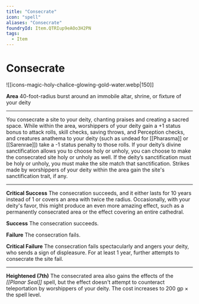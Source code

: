 ```yaml
---
title: "Consecrate"
icon: "spell"
aliases: "Consecrate"
foundryId: Item.QTRIup9eAOo3H2PN
tags:
  - Item
---
```


# Consecrate
![[icons-magic-holy-chalice-glowing-gold-water.webp|150]]

**Area** 40-foot-radius burst around an immobile altar, shrine, or fixture of your deity

* * *

You consecrate a site to your deity, chanting praises and creating a sacred space. While within the area, worshippers of your deity gain a +1 status bonus to attack rolls, skill checks, saving throws, and Perception checks, and creatures anathema to your deity (such as undead for [[Pharasma]] or [[Sarenrae]]) take a -1 status penalty to those rolls. If your deity’s divine sanctification allows you to choose holy or unholy, you can choose to make the consecrated site holy or unholy as well. If the deity’s sanctification must be holy or unholy, you must make the site match that sanctification. Strikes made by worshippers of your deity within the area gain the site's sanctification trait, if any.

* * *

**Critical Success** The consecration succeeds, and it either lasts for 10 years instead of 1 or covers an area with twice the radius. Occasionally, with your deity's favor, this might produce an even more amazing effect, such as a permanently consecrated area or the effect covering an entire cathedral.

**Success** The consecration succeeds.

**Failure** The consecration fails.

**Critical Failure** The consecration fails spectacularly and angers your deity, who sends a sign of displeasure. For at least 1 year, further attempts to consecrate the site fail.

* * *

**Heightened (7th)** The consecrated area also gains the effects of the _[[Planar Seal]]_ spell, but the effect doesn't attempt to counteract teleportation by worshippers of your deity. The cost increases to 200 gp × the spell level.
